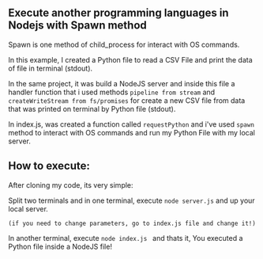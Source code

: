 ## Execute another programming languages in Nodejs with Spawn method

Spawn is one method of child_process for interact with OS commands.

In this example, I created a Python file to read a CSV File and print the data of file in terminal (stdout).

In the same project, it was build a NodeJS server and inside this file a handler function that i used methods  ``pipeline from stream`` and ``createWriteStream from fs/promises`` for create a new CSV file from data that was printed on terminal by Python file (stdout).

In index.js, was created a function called ```requestPython``` and i've used ```spawn``` method to interact with OS commands and run my Python File with my local server.


## How to execute:

After cloning my code, its very simple:

Split two terminals and in one terminal, execute ```node server.js``` and up your local server.


```(if you need to change parameters, go to index.js file and change it!)```

In another terminal, execute ```node index.js ``` and thats it, You executed a Python file inside a NodeJS file!